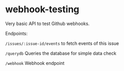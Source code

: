 # webhook-testing

Very basic API to test Github webhooks.

Endpoints:

```/issues/:issue-id/events``` 
to fetch events of this issue

```/querydb```
Queries the database for simple data check

```/webhook```
Webhook endpoint
